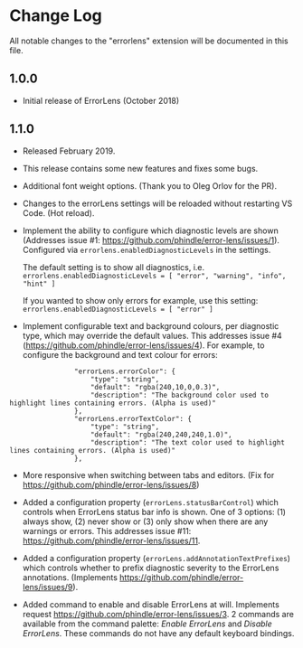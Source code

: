 # Change Log
All notable changes to the "errorlens" extension will be documented in this file.

## 1.0.0

- Initial release of ErrorLens (October 2018)

## 1.1.0
- Released February 2019.
- This release contains some new features and fixes some bugs.
- Additional font weight options. (Thank you to Oleg Orlov for the PR).
- Changes to the errorLens settings will be reloaded without restarting VS Code. (Hot reload).
- Implement the ability to configure which diagnostic levels are shown (Addresses issue #1: https://github.com/phindle/error-lens/issues/1).
  Configured via `errorlens.enabledDiagnosticLevels` in the settings.

  The default setting is to show all diagnostics, i.e. `errorlens.enabledDiagnosticLevels = [ "error", "warning", "info", "hint" ]`

  If you wanted to show only errors for example, use this setting: `errorlens.enabledDiagnosticLevels = [ "error" ]`

- Implement configurable text and background colours, per diagnostic type, which may override the default values.
  This addresses issue #4 (https://github.com/phindle/error-lens/issues/4).
  For example, to configure the background and text colour for errors:
```
				"errorLens.errorColor": {
					"type": "string",
					"default": "rgba(240,10,0,0.3)",
					"description": "The background color used to highlight lines containing errors. (Alpha is used)"
				},
				"errorLens.errorTextColor": {
					"type": "string",
					"default": "rgba(240,240,240,1.0)",
					"description": "The text color used to highlight lines containing errors. (Alpha is used)"
				},
```

- More responsive when switching between tabs and editors. (Fix for https://github.com/phindle/error-lens/issues/8)

- Added a configuration property (`errorLens.statusBarControl`) which controls when ErrorLens status bar info is shown.
	One of 3 options: (1) always show, (2) never show or (3) only show when there are any warnings or errors.
	This addresses issue #11: https://github.com/phindle/error-lens/issues/11.

- Added a configuration property (`errorLens.addAnnotationTextPrefixes`) which controls whether to prefix diagnostic severity to the ErrorLens annotations. (Implements https://github.com/phindle/error-lens/issues/9).

- Added command to enable and disable ErrorLens at will. Implements request https://github.com/phindle/error-lens/issues/3.
	2 commands are available from the command palette: _Enable ErrorLens_ and _Disable ErrorLens_.
	These commands do not have any default keyboard bindings.
